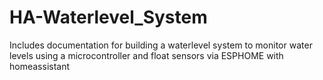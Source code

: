 # HA-Waterlevel_System
Includes documentation for building a waterlevel system to monitor water levels using a microcontroller and float sensors via ESPHOME with homeassistant
